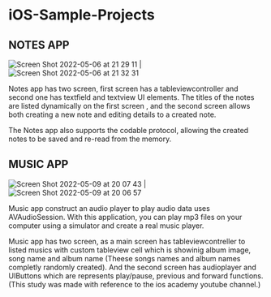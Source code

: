 # iOS-Sample-Projects


 ## NOTES APP

 ![Screen Shot 2022-05-06 at 21 29 11](https://user-images.githubusercontent.com/66536211/167315354-7b9d6cda-b213-456a-9841-8faae3efd67b.png) | ![Screen Shot 2022-05-06 at 21 32 31](https://user-images.githubusercontent.com/66536211/167315362-abf6a4b8-326c-4e11-9d3d-95cdae177c50.png)


 Notes app has two screen, first screen has a tableviewcontroller and second one has textfield and textview UI elements. 
 The titles of the notes are listed dynamically on the first screen , and the second screen allows both creating a new note and 
 editing details to a created note.

 The Notes app also supports the codable protocol, allowing the created notes to be saved and re-read from the memory.
 
 
 
  ## MUSIC APP
  
  ![Screen Shot 2022-05-09 at 20 07 43](https://user-images.githubusercontent.com/66536211/167465871-4f77aab5-b040-47c6-999f-19cc4cf720ca.png) | ![Screen   Shot 2022-05-09 at 20 06 57](https://user-images.githubusercontent.com/66536211/167465890-44286f4c-e993-4de4-bdbb-4274736a11b0.png)
  
  Music app construct an audio player to play audio data uses AVAudioSession. With this application, you can play mp3 files on your computer using a    simulator and create a real music player. 
  
  Music app has two screen, as a main screen has tableviewcontreller to listed musics with custom tableview cell which is showinig album image, song name and album name (Theese songs names and album names completly randomly created). And the second screen has audioplayer and UIButtons which are represents play/pause, previous and forward functions. (This study was made with reference to the ios academy youtube channel.)
